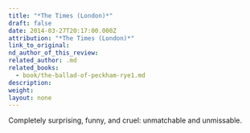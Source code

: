 ```yaml
---
title: "*The Times (London)*"
draft: false
date: 2014-03-27T20:17:00.000Z
attribution: "*The Times (London)*"
link_to_original:
nd_author_of_this_review:
related_author: .md
related_books:
  - book/the-ballad-of-peckham-rye1.md
description:
weight:
layout: none
---
```

Completely surprising, funny, and cruel: unmatchable and unmissable.

